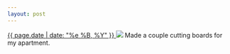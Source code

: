 ```yaml
---
layout: post
---
```


<p>
  <a href="/320">
    <time>{{ page.date | date: "%e %B, %Y" }}</time>
  </a>
  <a href="/320"><img src="{{ site.assets_url }}/320.jpg"/></a>
  <span>Made a couple cutting boards for my apartment.</span>
</p>

